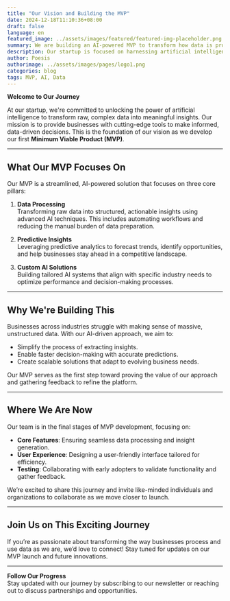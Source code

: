 ```yaml
---
title: "Our Vision and Building the MVP"
date: 2024-12-18T11:10:36+08:00
draft: false
language: en
featured_image: ../assets/images/featured/featured-img-placeholder.png
summary: We are building an AI-powered MVP to transform how data is processed and insights are extracted. Here's how we're doing it.
description: Our startup is focused on harnessing artificial intelligence to process complex data and deliver actionable insights. Learn more about the development of our Minimum Viable Product (MVP) and our vision to revolutionize industries.
author: Poesis
authorimage: ../assets/images/pages/logo1.png
categories: blog
tags: MVP, AI, Data
---
```


**Welcome to Our Journey**

At our startup, we're committed to unlocking the power of artificial intelligence to transform raw, complex data into meaningful insights. Our mission is to provide businesses with cutting-edge tools to make informed, data-driven decisions. This is the foundation of our vision as we develop our first **Minimum Viable Product (MVP)**.

---

## What Our MVP Focuses On

Our MVP is a streamlined, AI-powered solution that focuses on three core pillars:

1. **Data Processing**  
   Transforming raw data into structured, actionable insights using advanced AI techniques. This includes automating workflows and reducing the manual burden of data preparation.

2. **Predictive Insights**  
   Leveraging predictive analytics to forecast trends, identify opportunities, and help businesses stay ahead in a competitive landscape.

3. **Custom AI Solutions**  
   Building tailored AI systems that align with specific industry needs to optimize performance and decision-making processes.

---

## Why We're Building This

Businesses across industries struggle with making sense of massive, unstructured data. With our AI-driven approach, we aim to:

- Simplify the process of extracting insights.
- Enable faster decision-making with accurate predictions.
- Create scalable solutions that adapt to evolving business needs.

Our MVP serves as the first step toward proving the value of our approach and gathering feedback to refine the platform.

---

## Where We Are Now

Our team is in the final stages of MVP development, focusing on:

- **Core Features**: Ensuring seamless data processing and insight generation.
- **User Experience**: Designing a user-friendly interface tailored for efficiency.
- **Testing**: Collaborating with early adopters to validate functionality and gather feedback.

We’re excited to share this journey and invite like-minded individuals and organizations to collaborate as we move closer to launch.

---

## Join Us on This Exciting Journey

If you’re as passionate about transforming the way businesses process and use data as we are, we’d love to connect! Stay tuned for updates on our MVP launch and future innovations.

---

**Follow Our Progress**  
Stay updated with our journey by subscribing to our newsletter or reaching out to discuss partnerships and opportunities.


